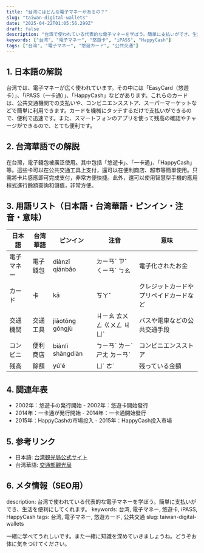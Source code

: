 ```yaml
---
title: "台湾にはどんな電子マネーがあるの？"
slug: "taiwan-digital-wallets"
date: "2025-04-22T01:05:56.299Z"
draft: false
description: "台湾で使われている代表的な電子マネーを学ぼう。簡単に支払いができ、生活を便利にしてくれます。"
keywords: ["台湾", "電子マネー", "悠遊卡", "iPASS", "HappyCash"]
tags: ["台湾", "電子マネー", "悠遊カード", "公共交通"]
---
```


## 1. 日本語の解説  
台湾では、電子マネーが広く使われています。その中には「EasyCard（悠遊卡）」、「iPASS（一卡通）」、「HappyCash」などがあります。これらのカードは、公共交通機関での支払いや、コンビニエンスストア、スーパーマーケットなどで簡単に利用できます。カードを機械にタッチするだけで支払いができるので、便利で迅速です。また、スマートフォンのアプリを使って残高の確認やチャージができるので、とても便利です。

## 2. 台湾華語での解説  
在台灣，電子錢包被廣泛使用。其中包括「悠遊卡」、「一卡通」、「HappyCash」等。這些卡可以在公共交通工具上支付，還可以在便利商店、超市等簡單使用。只需將卡片感應即可完成支付，非常方便快捷。此外，還可以使用智慧型手機的應用程式進行餘額查詢和儲值，非常方便。

## 3. 用語リスト（日本語・台湾華語・ピンイン・注音・意味）  
| 日本語       | 台湾華語    | ピンイン     | 注音       | 意味                             |
|--------------|-------------|--------------|------------|---------------------------------|
| 電子マネー   | 電子錢包    | diànzǐ qiánbāo | ㄉㄧㄢˋ ㄗˇ ㄑㄧㄢˊ ㄅㄠ | 電子化されたお金                 |
| カード       | 卡          | kǎ           | ㄎㄚˇ       | クレジットカードやプリペイドカードなど |
| 交通機関     | 交通工具    | jiāotōng gōngjù | ㄐㄧㄠ ㄊㄨㄥ ㄍㄨㄥ ㄐㄩˋ | バスや電車などの公共交通手段     |
| コンビニ     | 便利商店    | biànlì shāngdiàn | ㄅㄧㄢˋ ㄌㄧˋ ㄕㄤ ㄉㄧㄢˋ | コンビニエンスストア              |
| 残高         | 餘額        | yú'é          | ㄩˊ ㄜˊ      | 残っている金額                   |

## 4. 関連年表  
- 2002年：悠遊卡の発行開始 - 2002年：悠遊卡開始發行  
- 2014年：一卡通が発行開始 - 2014年：一卡通開始發行  
- 2015年：HappyCashの市場投入 - 2015年：HappyCash投入市場  

## 5. 参考リンク  
- 日本語: [台湾観光局公式サイト](https://jp.taiwan.net.tw/)
- 台湾華語: [交通部觀光局](https://www.taiwan.net.tw/)

## 6. メタ情報（SEO用）  
description: 台湾で使われている代表的な電子マネーを学ぼう。簡単に支払いができ、生活を便利にしてくれます。
keywords: 台湾, 電子マネー, 悠遊卡, iPASS, HappyCash
tags: 台湾, 電子マネー, 悠遊カード, 公共交通
slug: taiwan-digital-wallets

一緒に学べてうれしいです。また一緒に知識を深めていきましょうね。どうぞお体に気をつけてください。